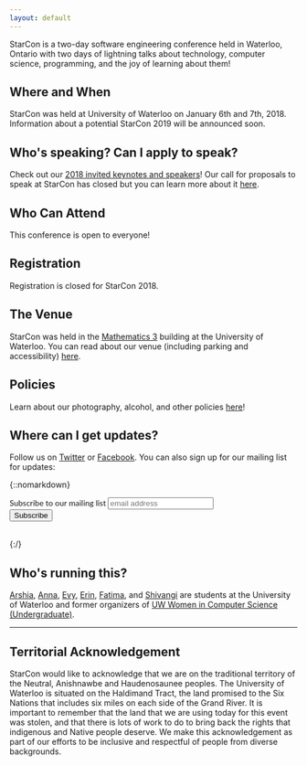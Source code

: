 ```yaml
---
layout: default
---
```


<div class="lead pretty-links">
StarCon is a two-day software engineering conference held in Waterloo, Ontario with two days of lightning talks about technology, computer science, programming, and the joy of learning about them!

## Where and When

StarCon was held at University of Waterloo on January 6th and 7th, 2018. Information about a potential StarCon 2019 will be announced soon.

## Who's speaking? Can I apply to speak?

Check out our [2018 invited keynotes and speakers](speakers/#keynotes)! Our call for proposals to speak at StarCon has closed but you can learn more about it [here](/cfp/).

## Who Can Attend

This conference is open to everyone!

## Registration

Registration is closed for StarCon 2018.

## The Venue

StarCon was held in the [Mathematics 3](https://www.google.com/maps/place/Mathematics+3+(M3)/@43.473224,-80.5441028,15z/data=!4m5!3m4!1s0x0:0x2ee32a10cd3a1d73!8m2!3d43.473224!4d-80.5441028) building at the University of Waterloo. You can read about our venue (including parking and accessibility) [here](/venue).

## Policies

Learn about our photography, alcohol, and other policies [here](/policies)!

## Where can I get updates?

Follow us on [Twitter](https://twitter.com/starconuw) or [Facebook](https://www.facebook.com/starconuw/). You can also sign up for our mailing list for updates:

{::nomarkdown}
<!-- Begin MailChimp Signup Form -->
<link href="//cdn-images.mailchimp.com/embedcode/horizontal-slim-10_7.css" rel="stylesheet" type="text/css">
<style type="text/css">
	#mc_embed_signup{ clear:left; font:14px "Lato", serif; width:100%;}
	/* Add your own MailChimp form style overrides in your site stylesheet or in this style block.
	   We recommend moving this block and the preceding CSS link to the HEAD of your HTML file. */
</style>
<div id="mc_embed_signup">
<form action="//starcon.us16.list-manage.com/subscribe/post?u=5577d37b5a332e0df8c232920&amp;id=d6a129f1a2" method="post" id="mc-embedded-subscribe-form" name="mc-embedded-subscribe-form" class="validate" target="_blank" novalidate>
    <div id="mc_embed_signup_scroll">
	<label for="mce-EMAIL">Subscribe to our mailing list</label>
	<input type="email" value="" name="EMAIL" class="email" id="mce-EMAIL" placeholder="email address" required>
    <!-- real people should not fill this in and expect good things - do not remove this or risk form bot signups-->
    <div style="position: absolute; left: -5000px;" aria-hidden="true"><input type="text" name="b_5577d37b5a332e0df8c232920_d6a129f1a2" tabindex="-1" value=""></div>
    <div class="clear"><input type="submit" value="Subscribe" name="subscribe" id="mc-embedded-subscribe" class="button"></div>
    </div>
</form>
</div>
<br>
{:/}
<!--End mc_embed_signup-->

## Who's running this?

[Arshia](https://twitter.com/arshia__), [Anna](http://annalorimer.com/), [Evy](http://evykassirer.com), [Erin](https://www.linkedin.com/in/erin-edward/), [Fatima](https://www.linkedin.com/in/fatima-taj-37363a109/), and [Shivangi](https://www.linkedin.com/in/spatwardhan2018/) are students at the University of Waterloo and former organizers of [UW Women in Computer Science (Undergraduate)](http://wics.uwaterloo.ca).

---

## Territorial Acknowledgement ##

StarCon would like to acknowledge that we are on the traditional territory of
the Neutral, Anishnawbe and Haudenosaunee peoples. The University of Waterloo is
situated on the Haldimand Tract, the land promised to the Six Nations that
includes six miles on each side of the Grand River. It is important to remember
that the land that we are using today for this event was stolen, and that there
is lots of work to do to bring back the rights that indigenous and Native people
deserve. We make this acknowledgement as part of our efforts to be inclusive and
respectful of people from diverse backgrounds.

</div>
